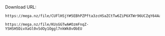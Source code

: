 Download URL:

```
https://mega.nz/file/CUFlHSjY#5EBhPZPfta3zcHSaZCtTw6ZiP6XTWr96UCZqY64AaEo
```

```
https://mega.nz/file/KUsGGTwA#OzmFnqZ-YSHSH5DivXaGl0vSdOy1Oggl7nkWk8vObEU
```

